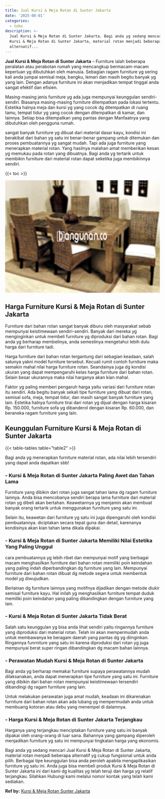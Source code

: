 ```yaml
---
title: Jual Kursi & Meja Rotan di Sunter Jakarta
date: '2025-08-01'
categories:
  - toko
description: >-
  Jual Kursi & Meja Rotan di Sunter Jakarta. Bagi anda yg sedang mencari Jual
  Kursi & Meja Rotan di Sunter Jakarta, material rotan menjadi beberapa
  alternatif...
---
```


**Jual Kursi & Meja Rotan di Sunter Jakarta** – Furniture ialah beberapa peralatan atau perabotan rumah yang mencangkup bermacam-macam keperluan yg dibutuhkan oleh manusia. Sebagian ragam furniture yg sering kali anda jumpai semisal meja, bangku, lemari dan masih begitu banyak yg yang lain. Dengan adanya furniture ini akan menjadikan tempat tinggal anda sangat efektif dan efisien.

Masing-masing jenis furniture yg ada juga mempunyai keunggulan sendiri-sendiri. Biasanya masing-masing furniture ditempatkan pada lokasi tertentu. Estetika halnya meja dan kursi yg yang cocok dg ditempatkan di ruang tamu, tempat tidur yg yang cocok dengan ditempatkan di kamar, dan lainnya. Setiap bisa ditempatkan yang pantas dengan Manfaatnya yang dibutuhkan oleh pengguna rumah.

sangat banyak furniture yg dibuat dari material dasar kayu, kondisi ini berakibat dari bahan yg satu ini benar-benar gampang untuk ditemukan dan proses pembuatannya yg sangat mudah. Tapi ada juga furniture yang menerapkan material rotan. Yang hasilnya malahan amat memberikan kesan yg memukau pada rotan yang dibuatnya. Bagi anda yg tertarik untuk membikin furniture dari material rotan dapat seketika juga membikinnya sendiri.

{{< toc >}}

![Jual Kursi & Meja Rotan di Sunter Jakarta](/images/kursi-meja-rotan-murah16.png)

## Harga Furniture Kursi & Meja Rotan di Sunter Jakarta

Furniture dari bahan rotan sangat banyak diburu oleh masyarakat sebab mempunyai keistimewaan sendiri-sendiri. Banyak dari mereka yg menginginkan untuk membeli furniture yg diproduksi dari bahan rotan. Bagi anda yg berharap membelinya, anda semestinya mengetahui lebih dulu harga dari furniture tadi.

Harga furniture dari bahan rotan tergantung dari sebagian keadaan, salah satunya yakni model furniture tersebut. Kecuali rumit contoh furniture maka semakin mahal nilai harga furniture rotan. Seandainya juga dg kondisi ukuran yang dapat mempengaruhi kelas harga furniture dari bahan rotan. Selain besar ukurannya maka nilai harganya akan kian mahal.

Faktor yg paling memberi pengaruh harga yaitu variasi dari furniture rotan itu sendiri. Ada begitu banyak sekali tipe furniture yang dibuat dari rotan, semisal sofa, meja, tempat tidur, dan masih sangat banyak furniture yang lain. Estetika halnya furniture tirai dari rotan yg dijual dengan harga kisaran Rp. 150.000, furniture sofa yg dibanderol dengan kisaran Rp. 60.000, dan beraneka ragam furniture yang lain.

## Keunggulan Furniture Kursi & Meja Rotan di Sunter Jakarta

{{< table-tables table="table2" >}}

Bagi anda yg menerapkan furniture material rotan, ada nilai lebih tersendiri yang dapat anda dapatkan sbb!

### \- Kursi & Meja Rotan di Sunter Jakarta Paling Awet dan Tahan Lama

Furniture yang dibikin dari rotan juga sangat tahan lama dg ragam furniture lainnya. Anda bisa mencobanya sendiri berapa lama furniture dari material rotan yg dibeli akan bertahan. Keawetannya yg menjamin akan membuat banyak orang tertarik untuk menggunakan furniture yang satu ini.

Selain itu, keawetan dari furniture yg satu ini juga dipengaruhi oleh kondisi pembuatannya. diciptakan secara tepat guna dan detail, karenanya kondisinya akan kian tahan lama dikala dipakai.

### \- Kursi & Meja Rotan di Sunter Jakarta Memiliki Nilai Estetika Yang Paling Unggul

cara pembuatannya yg lebih ribet dan mempunyai motif yang berbagai macam menghasilkan furniture dari bahan rotan memiliki poin keindahan yang paling indah diperbandingkan dg furniture yang lain. Mempunyai furniture dari bahan rotan dibuat dg metode segera untuk membentuk model yg diwujudkan.

Berlainan dg furniture lainnya yang motifnya dijadikan dengan metode diukir semisal furniture kayu. Hal inilah yg menghasilkan furniture tempat duduk memiliki poin keindahan yang paling dibandingkan dengan furniture yang lain.

### \- Kursi & Meja Rotan di Sunter Jakarta Tidak Berat

Salah satu keunggulan yg bisa anda lihat sendiri yaitu ringannya furniture yang diproduksi dari material rotan. Telah ini akan mempermudah anda untuk membawanya ke beragam daerah yang pantas dg yg diinginkan. Ringannya funrniture yang satu ini karena diproduksi dari rotan yg juga mempunyai berat super ringan dibandingkan dg macam bahan lainnya.

### \- Perawatan Mudah Kursi & Meja Rotan di Sunter Jakarta

Bagi anda yg berharap memakai furniture supaya perawatannya mudah dilaksanakan, anda dapat menerapkan tipe furniture yang satu ini. Furniture yang dibikin dari bahan rotan mempunyai keistimewaan tersendiri dibandingi dg ragam furniture yang lain.

Untuk melakukan perawatan juga amat mudah, keadaan ini dikarenakan furniture dari bahan rotan akan ada lubang yg mempermudah anda untuk membuang kotoran atau debu yang menempel di dalamnya.

### \- Harga Kursi & Meja Rotan di Sunter Jakarta Terjangkau

Harganya yang terjangkau menciptakan furniture yang satu ini banyak dipakai oleh orang-orang di luar sana. Bahannya yang gampang diperoleh menjadikan furniture yg satu ini mempunyai tingkatan harga yang ekonomis.

Bagi anda yg sedang mencari Jual Kursi & Meja Rotan di Sunter Jakarta, material rotan menjadi beberapa alternatif yg cukup fungsional untuk anda pilih. Berbagai tipe keunggulan bisa anda peroleh apabila mengaplikasikan furniture yg satu ini. Anda juga bisa membeli produk Kursi & Meja Rotan di Sunter Jakarta ini dari kami dg kualitas yg telah teruji dan harga yg relatif terjangkau. Silahkan Hubungi kami melalui nomor kontak yang telah kami sediakan.

**Ref by:** [Kursi & Meja Rotan Sunter Jakarta](https://id.wikipedia.org/wiki/Kursi)

